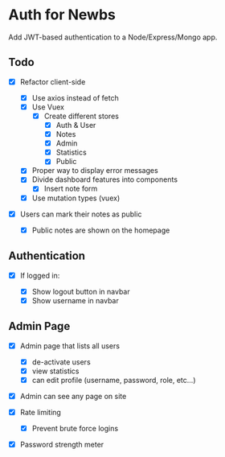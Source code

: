 # Auth for Newbs

Add JWT-based authentication to a Node/Express/Mongo app.

## Todo

- [x] Refactor client-side

  - [x] Use axios instead of fetch
  - [x] Use Vuex
    - [x] Create different stores
      - [x] Auth & User
      - [x] Notes
      - [x] Admin
      - [x] Statistics
      - [x] Public
  - [x] Proper way to display error messages
  - [x] Divide dashboard features into components
    - [x] Insert note form
  - [x] Use mutation types (vuex)

- [x] Users can mark their notes as public

  - [x] Public notes are shown on the homepage

## Authentication

- [x] If logged in:

  - [x] Show logout button in navbar
  - [x] Show username in navbar

## Admin Page

- [x] Admin page that lists all users

  - [x] de-activate users
  - [x] view statistics
  - [x] can edit profile (username, password, role, etc...)

- [x] Admin can see any page on site
- [x] Rate limiting

  - [x] Prevent brute force logins

- [x] Password strength meter
